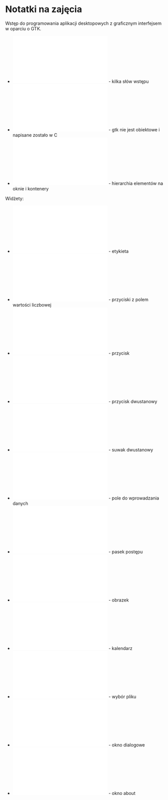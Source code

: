# Notatki na zajęcia

Wstęp do programowania aplikacji desktopowych z graficznym interfejsem w oparciu o GTK.

* ![Wstęp](cpp_gtk_wstep.md) - kilka słów wstępu
* ![Obiektowość](cpp_gtk_obiektowosc.md) - gtk nie jest obiektowe i napisane zostało w C
* ![Hierarchia](cpp_gtk_hierarchia.md) - hierarchia elementów na oknie i kontenery

Widżety:
* ![Label](cpp_gtk_label.md) - etykieta
* ![SpinButton](cpp_gtk_spinbutton.md) - przyciski z polem wartości liczbowej
* ![Button](cpp_gtk_button.md) - przycisk
* ![ToggleButton](cpp_gtk_togglebutton.md) - przycisk dwustanowy
* ![Switch](cpp_gtk_switch.md) - suwak dwustanowy
* ![Entry](cpp_gtk_entry.md) - pole do wprowadzania danych
* ![ProgressBar](cpp_gtk_progressbar.md) - pasek postępu
* ![Image](cpp_gtk_image.md) - obrazek
* ![Calendar](cpp_gtk_calendar.md) - kalendarz
* ![Images](cpp_gtk_filechooser.md) - wybór pliku
* ![Dialog](cpp_gtk_dialog.md) - okno dialogowe
* ![AboutDialog](cpp_gtk_aboutdialog.md) - okno about
